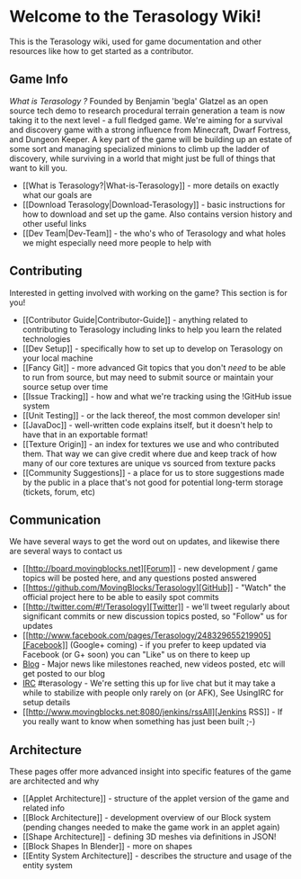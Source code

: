 Welcome to the Terasology Wiki!
===============================
This is the Terasology wiki, used for game documentation and other resources like how to get started as a contributor.

Game Info
---------

_What is Terasology ?_ Founded by Benjamin 'begla' Glatzel as an open source tech demo to research procedural terrain generation a team is now taking it to the next level - a full fledged game. We're aiming for a survival and discovery game with a strong influence from Minecraft, Dwarf Fortress, and Dungeon Keeper. A key part of the game will be building up an estate of some sort and managing specialized minions to climb up the ladder of discovery, while surviving in a world that might just be full of things that want to kill you.
 * [[What is Terasology?|What-is-Terasology]] - more details on exactly what our goals are
 * [[Download Terasology|Download-Terasology]] - basic instructions for how to download and set up the game. Also contains version history and other useful links
 * [[Dev Team|Dev-Team]] - the who's who of Terasology and what holes we might especially need more people to help with

Contributing
------------

Interested in getting involved with working on the game? This section is for you!

  * [[Contributor Guide|Contributor-Guide]] - anything related to contributing to Terasology including links to help you learn the related technologies 
  * [[Dev Setup]] - specifically how to set up to develop on Terasology on your local machine
  * [[Fancy Git]] - more advanced Git topics that you don't _need_ to be able to run from source, but may need to submit source or maintain your source setup over time
  * [[Issue Tracking]] - how and what we're tracking using the !GitHub issue system
  * [[Unit Testing]] - or the lack thereof, the most common developer sin!
  * [[JavaDoc]] - well-written code explains itself, but it doesn't help to have that in an exportable format!
  * [[Texture Origin]] - an index for textures we use and who contributed them. That way we can give credit where due and keep track of how many of our core textures are unique vs sourced from texture packs
  * [[Community Suggestions]] - a place for us to store suggestions made by the public in a place that's not good for potential long-term storage (tickets, forum, etc)

Communication
-------------

We have several ways to get the word out on updates, and likewise there are several ways to contact us

 * [[http://board.movingblocks.net][Forum]] - new development / game topics will be posted here, and any questions posted answered
 * [[https://github.com/MovingBlocks/Terasology][GitHub]] - "Watch" the official project here to be able to easily spot commits
 * [[http://twitter.com/#!/Terasology][Twitter]] - we'll tweet regularly about significant commits or new discussion topics posted, so "Follow" us for updates
 * [[http://www.facebook.com/pages/Terasology/248329655219905][Facebook]] (Google+ coming) - if you prefer to keep updated via Facebook (or G+ soon) you can "Like" us on there to keep up
 * [Blog](http://blog.movingblocks.net/blog/) - Major news like milestones reached, new videos posted, etc will get posted to our blog
 * [IRC](http://webchat.freenode.net/) #terasology - We're setting this up for live chat but it may take a while to stabilize with people only rarely on (or AFK), See UsingIRC for setup details
 * [[http://www.movingblocks.net:8080/jenkins/rssAll][Jenkins RSS]] - If you really want to know when something has just been built ;-)

Architecture
------------

These pages offer more advanced insight into specific features of the game are architected and why

* [[Applet Architecture]] - structure of the applet version of the game and related info
* [[Block Architecture]] - development overview of our Block system (pending changes needed to make the game work in an applet again)
* [[Shape Architecture]] - defining 3D meshes via definitions in JSON!
* [[Block Shapes In Blender]] - more on shapes
* [[Entity System Architecture]] - describes the structure and usage of the entity system